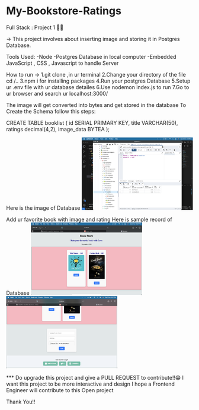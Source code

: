 # My-Bookstore-Ratings
Full Stack : Project 1 🥷🏻

-> This project involves about inserting image and storing it in Postgres Database. 

Tools Used:
-Node
-Postgres Database in local computer
-Embedded JavaScript , CSS , Javascript to handle Server


How to run ->
1.git clone <url of this repository> ,in ur terminal
2.Change your directory of the file cd /..
3.npm i for installing packages
4.Run your postgres Database
5.Setup ur .env file with ur database detailes
6.Use nodemon index.js to run 
7.Go to ur browser and search ur localhost:3000/


The image will get converted into bytes and get stored in the database
To Create the Schema follow this steps:

CREATE TABLE booklist (
    id SERIAL PRIMARY KEY,
    title VARCHAR(50),
    ratings decimal(4,2),
    image_data BYTEA
);

Here is the image of Database
<img src="images/Screenshot1.png" alt="database" width="300"/>




Add ur favorite book with image and rating 
Here is sample record of Database
<img src="images/Screenshot2.png" alt="List of books" width="300"/><br>
<img src="images/Screenshot3.png" alt="Add new book" width="300"/>


*** Do upgrade this project and give a PULL REQUEST to contribute!!😁
I want this project to be more interactive and design I hope a Frontend Engineer will contribute to this Open project



Thank You!!


